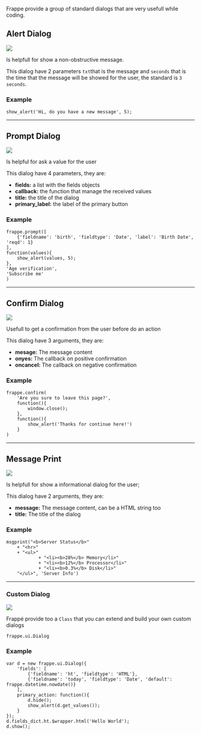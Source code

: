 Frappe provide a group of standard dialogs that are very usefull while coding.

## Alert Dialog

<img class="screenshot" src="{{docs_base_url}}/assets/img/app-development/show_alert.png">

Is helpfull for show a non-obstructive message.

This dialog have 2 parameters `txt`that is the message and `seconds` that is the time that the message will be showed for the user, the standard is `3 seconds`.

### Example

	show_alert('Hi, do you have a new message', 5);

---

## Prompt Dialog

<img class="screenshot" src="{{docs_base_url}}/assets/img/app-development/prompt.png">

Is helpful for ask a value for the user

This dialog have 4 parameters, they are:

- **fields:** a list with the fields objects
- **callback:** the function that manage the received values
- **title:** the title of the dialog
- **primary_label:** the label of the primary button

### Example

	frappe.prompt([
		{'fieldname': 'birth', 'fieldtype': 'Date', 'label': 'Birth Date', 'reqd': 1}  
	],
	function(values){
		show_alert(values, 5);
	},
	'Age verification',
	'Subscribe me'
	)

---
## Confirm Dialog

<img class="screenshot" src="{{docs_base_url}}/assets/img/app-development/confirm-dialog.png">

Usefull to get a confirmation from the user before do an action

This dialog have 3 arguments, they are:

- **mesage:**  The message content
- **onyes:** The callback on positive confirmation
- **oncancel:** The callback on negative confirmation

### Example

	frappe.confirm(
		'Are you sure to leave this page?',
		function(){
			window.close();
		},
		function(){
			show_alert('Thanks for continue here!')
		}
	)

---

## Message Print

<img class="screenshot" src="{{docs_base_url}}/assets/img/app-development/msgprint.png">

Is helpfull for show a informational dialog for the user;

This dialog have 2 arguments, they are:

- **message:** The message content, can be a HTML string too
- **title:** The title of the dialog

### Example

	msgprint("<b>Server Status</b>"
		+ "<hr>"
		+ "<ul>"
    			+ "<li><b>28%</b> Memory</li>"
    			+ "<li><b>12%</b> Processor</li>"
    			+ "<li><b>0.3%</b> Disk</li>"
		"</ul>", 'Server Info')

---

### Custom Dialog

<img class="screenshot" src="{{docs_base_url}}/assets/img/app-development/dialog.png">

Frappé provide too a `Class` that you can extend and build your own custom dialogs

`frappe.ui.Dialog`

### Example

	var d = new frappe.ui.Dialog({
		'fields': [
			{'fieldname': 'ht', 'fieldtype': 'HTML'},
			{'fieldname': 'today', 'fieldtype': 'Date', 'default': frappe.datetime.nowdate()}
		],
		primary_action: function(){
			d.hide();
			show_alert(d.get_values());
		}
	});
	d.fields_dict.ht.$wrapper.html('Hello World');
	d.show();




<!-- markdown -->